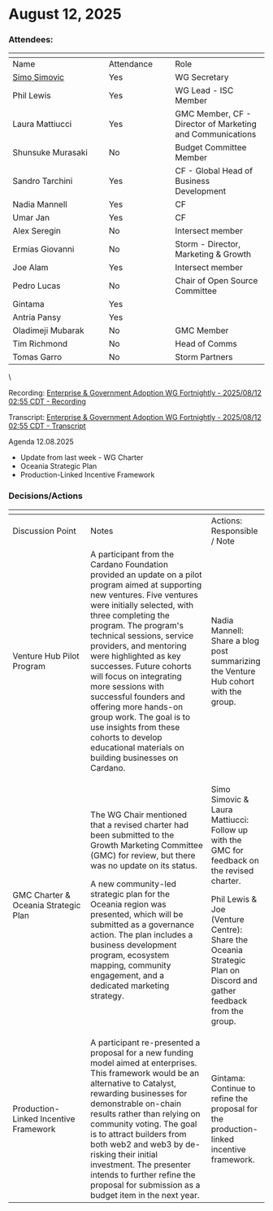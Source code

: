 # August 12, 2025

### Attendees:&#x20;

<table data-header-hidden><thead><tr><th width="173.42578125"></th><th width="114.609375"></th><th></th></tr></thead><tbody><tr><td>Name</td><td>Attendance</td><td>Role</td></tr><tr><td><a href="mailto:simo.simovic@intersectmbo.org">Simo Simovic</a></td><td>Yes</td><td>WG Secretary</td></tr><tr><td>Phil Lewis</td><td>Yes</td><td>WG Lead - ISC Member</td></tr><tr><td>Laura Mattiucci</td><td>Yes</td><td>GMC Member, CF - Director of Marketing and Communications</td></tr><tr><td>Shunsuke Murasaki</td><td>No</td><td>Budget Committee Member</td></tr><tr><td>Sandro Tarchini</td><td>Yes</td><td>CF - Global Head of Business Development</td></tr><tr><td>Nadia Mannell</td><td>Yes</td><td>CF</td></tr><tr><td>Umar Jan</td><td>Yes</td><td>CF</td></tr><tr><td>Alex Seregin</td><td>No</td><td>Intersect member</td></tr><tr><td>Ermias Giovanni</td><td>No</td><td>Storm - Director, Marketing &#x26; Growth</td></tr><tr><td>Joe Alam</td><td>Yes</td><td>Intersect member</td></tr><tr><td>Pedro Lucas</td><td>No</td><td>Chair of Open Source Committee</td></tr><tr><td>Gintama</td><td>Yes</td><td><br></td></tr><tr><td>Antria Pansy</td><td>Yes</td><td><br></td></tr><tr><td>Oladimeji Mubarak</td><td>No</td><td>GMC Member</td></tr><tr><td>Tim Richmond</td><td>No</td><td>Head of Comms</td></tr><tr><td>Tomas Garro</td><td>No</td><td>Storm Partners</td></tr></tbody></table>

\


Recording: [Enterprise & Government Adoption WG Fortnightly - 2025/08/12 02:55 CDT - Recording](https://drive.google.com/file/d/1GQzkWqg5yFAwSnwupStF68_puQ9FLdVt/view)

Transcript: [Enterprise & Government Adoption WG Fortnightly - 2025/08/12 02:55 CDT - Transcript](https://docs.google.com/document/d/1ZphQCH82MHb88Ek6etq3oAOXO5PQqAUbzEJvQ8LG5bg/edit?tab=t.0)



Agenda 12.08.2025

* Update from last week - WG Charter
* Oceania Strategic Plan
* Production-Linked Incentive Framework

### Decisions/Actions

<table data-header-hidden><thead><tr><th width="146.3203125"></th><th width="245.23046875"></th><th></th></tr></thead><tbody><tr><td>Discussion Point</td><td>Notes</td><td>Actions: Responsible / Note</td></tr><tr><td>Venture Hub Pilot Program</td><td>A participant from the Cardano Foundation provided an update on a pilot program aimed at supporting new ventures. Five ventures were initially selected, with three completing the program. The program's technical sessions, service providers, and mentoring were highlighted as key successes. Future cohorts will focus on integrating more sessions with successful founders and offering more hands-on group work. The goal is to use insights from these cohorts to develop educational materials on building businesses on Cardano.</td><td>Nadia Mannell: Share a blog post summarizing the Venture Hub cohort with the group.</td></tr><tr><td>GMC Charter &#x26; Oceania Strategic Plan</td><td><p>The WG Chair mentioned that a revised charter had been submitted to the Growth Marketing Committee (GMC) for review, but there was no update on its status. </p><p>A new community-led strategic plan for the Oceania region was presented, which will be submitted as a governance action. The plan includes a business development program, ecosystem mapping, community engagement, and a dedicated marketing strategy.</p></td><td><p>Simo Simovic &#x26; Laura Mattiucci: Follow up with the GMC for feedback on the revised charter.</p><p>Phil Lewis &#x26; Joe (Venture Centre): Share the Oceania Strategic Plan on Discord and gather feedback from the group.</p></td></tr><tr><td>Production-Linked Incentive Framework</td><td>A participant re-presented a proposal for a new funding model aimed at enterprises. This framework would be an alternative to Catalyst, rewarding businesses for demonstrable on-chain results rather than relying on community voting. The goal is to attract builders from both web2 and web3 by de-risking their initial investment. The presenter intends to further refine the proposal for submission as a budget item in the next year.</td><td>Gintama: Continue to refine the proposal for the production-linked incentive framework.</td></tr></tbody></table>
